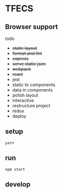 # TFECS

## Browser support
todo
- ~~static layout~~
- ~~format and lint~~
- ~~express~~
- ~~serve static json~~
- ~~webpack~~
- ~~react~~
- jest
- static to components
- data in components
- polish layout
- interactive
- restructure project
- redux
- deploy

## setup
`yarn`

## run
`npm start`

## develop
